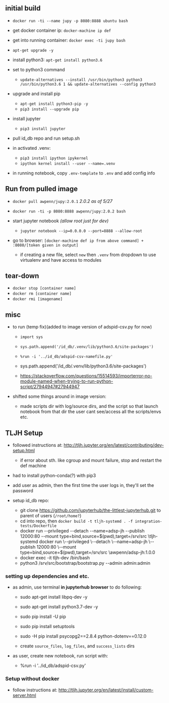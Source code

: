 ## initial build
- `docker run -ti --name jupy -p 8080:8888 ubuntu bash`
- get docker container ip: `docker-machine ip def`
- get into running container: `docker exec -ti jupy bash`

- `apt-get upgrade -y`

- install python3: `apt-get install python3.6`
- set to python3 command
    - `update-alternatives --install /usr/bin/python3 python3 /usr/bin/python3.6 1 && update-alternatives --config python3`

- upgrade and install pip
    - `apt-get install python3-pip -y`
    - `pip3 install --upgrade pip`

- install jupyter
    - `pip3 install jupyter`

- pull id_db repo and run setup.sh
- in activated .venv: 
    - `pip3 install ipython ipykernel`
    - `ipython kernel install --user --name=.venv`
- in running notebook, copy `.env-template` to `.env` and add config info


## Run from pulled image
- `docker pull awpenn/jupy:2.0.1` *2.0.2 as of 5/27*
- `docker run -ti -p 8080:8888 awpenn/jupy:2.0.2 bash`

- start jupyter notebook *(allow root just for dev)*
    - `jupyter notebook --ip=0.0.0.0 --port=8888 --allow-root` 

- go to browser: `[docker-machine def ip from above command] + :8080/[token given in output]`
    - if creating a new file, select `new` then `.venv` from dropdown to use virtualenv and have access to modules

## tear-down
- `docker stop [container name]`
- `docker rm [container name]`
- `docker rmi [imagename]`



    
## misc
- to run (temp fix)(added to image version of adspid-csv.py for now)
    - `import sys`
    - `sys.path.append('/id_db/.venv/lib/python3.6/site-packages')`
    - `%run -i '../id_db/adspid-csv-namefile.py'`

    - sys.path.append('/id_db/.venv/lib/python3.6/site-packages')

    - https://stackoverflow.com/questions/15514593/importerror-no-module-named-when-trying-to-run-python-script/27944947#27944947

- shifted some things around in image version:
    - made scripts dir with log/source dirs, and the script so that launch notebook from that dir the user cant see/access all the scripts/envs etc. 


## TLJH Setup
- followed instructions at: http://tljh.jupyter.org/en/latest/contributing/dev-setup.html
    - if error about sth. like cgroup and mount failure, stop and restart the def machine

- had to install python-conda(?) with pip3

- add user as admin, then the first time the user logs in, they'll set the password
- setup id_db repo:
    - git clone https://github.com/jupyterhub/the-littlest-jupyterhub.git to parent of users (`/root/home?`)
    - cd into repo, then `docker build -t tljh-systemd . -f integration-tests/Dockerfile`
    - docker run \--privileged \--detach \--name=adsp-jh \--publish 12000:80 \--mount type=bind,source=$(pwd),target=/srv/src \tljh-systemd 
    docker run \--privileged \--detach \--name=adsp-jh \--publish 12000:80 \--mount type=bind,source=$(pwd),target=/srv/src \awpenn/adsp-jh:1.0.0
    - docker exec -it tljh-dev /bin/bash
    - python3 /srv/src/bootstrap/bootstrap.py --admin admin:admin

### setting up dependencies and etc.
- as admin, use terminal **in jupyterhub browser** to do following:

    - sudo apt-get install libpq-dev -y
    - sudo apt-get install python3.7-dev -y
    - sudo pip install -U pip
    - sudo pip install setuptools
    - sudo -H pip install psycopg2==2.8.4 python-dotenv==0.12.0

    - create `source_files`, `log_files`, and `success_lists` dirs
- as user, create new notebook, run script with: 
    - %run -i '../id_db/adspid-csv.py'

### Setup without docker
- follow instructions at: http://tljh.jupyter.org/en/latest/install/custom-server.html


